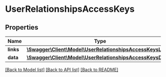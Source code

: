 # UserRelationshipsAccessKeys

## Properties
Name | Type | Description | Notes
------------ | ------------- | ------------- | -------------
**links** | [**\Swagger\Client\Model\UserRelationshipsAccessKeysLinks**](UserRelationshipsAccessKeysLinks.md) |  | [optional] 
**data** | [**\Swagger\Client\Model\UserRelationshipsAccessKeysData[]**](UserRelationshipsAccessKeysData.md) |  | [optional] 

[[Back to Model list]](../../README.md#documentation-for-models) [[Back to API list]](../../README.md#documentation-for-api-endpoints) [[Back to README]](../../README.md)

